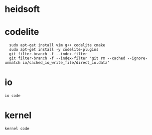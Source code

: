 heidsoft
============
# codelite 
```
  sudo apt-get install vim g++ codelite cmake
  sudo apt-get install -y codelite-plugins
  git filter-branch -f --index-filter 
  git filter-branch -f --index-filter 'git rm --cached --ignore-unmatch io/cached_io_write_file/direct_io.data'
```
# io

```
io code
```

# kernel

```
kernel code
```
